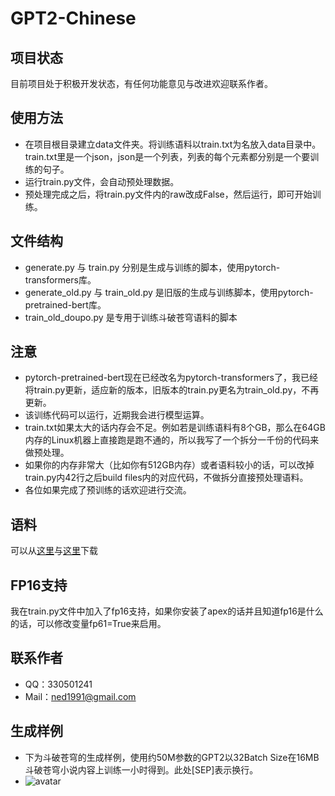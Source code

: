 # GPT2-Chinese

## 项目状态

目前项目处于积极开发状态，有任何功能意见与改进欢迎联系作者。

## 使用方法

- 在项目根目录建立data文件夹。将训练语料以train.txt为名放入data目录中。train.txt里是一个json，json是一个列表，列表的每个元素都分别是一个要训练的句子。
- 运行train.py文件，会自动预处理数据。
- 预处理完成之后，将train.py文件内的raw改成False，然后运行，即可开始训练。

## 文件结构

- generate.py 与 train.py 分别是生成与训练的脚本，使用pytorch-transformers库。
- generate_old.py 与 train_old.py 是旧版的生成与训练脚本，使用pytorch-pretrained-bert库。
- train_old_doupo.py 是专用于训练斗破苍穹语料的脚本

## 注意

- pytorch-pretrained-bert现在已经改名为pytorch-transformers了，我已经将train.py更新，适应新的版本，旧版本的train.py更名为train_old.py，不再更新。
- 该训练代码可以运行，近期我会进行模型运算。
- train.txt如果太大的话内存会不足。例如若是训练语料有8个GB，那么在64GB内存的Linux机器上直接跑是跑不通的，所以我写了一个拆分一千份的代码来做预处理。
- 如果你的内存非常大（比如你有512GB内存）或者语料较小的话，可以改掉train.py内42行之后build files内的对应代码，不做拆分直接预处理语料。
- 各位如果完成了预训练的话欢迎进行交流。

## 语料

可以从[这里](https://github.com/brightmart/nlp_chinese_corpus)与[这里](http://thuctc.thunlp.org/#获取链接)下载

## FP16支持

我在train.py文件中加入了fp16支持，如果你安装了apex的话并且知道fp16是什么的话，可以修改变量fp61=True来启用。

## 联系作者

- QQ：330501241
- Mail：ned1991@gmail.com
 
## 生成样例

- 下为斗破苍穹的生成样例，使用约50M参数的GPT2以32Batch Size在16MB斗破苍穹小说内容上训练一小时得到。此处[SEP]表示换行。
- ![avatar](sample/doupo.jpeg)